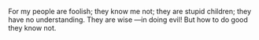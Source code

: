 For my people are foolish; they know me not; they are stupid children; they have no understanding. They are wise —in doing evil! But how to do good they know not.
